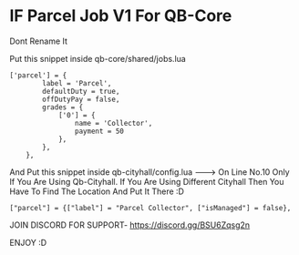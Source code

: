 # IF Parcel Job V1 For QB-Core

Dont Rename It

Put this snippet inside qb-core/shared/jobs.lua

```
['parcel'] = {
		label = 'Parcel',
		defaultDuty = true,
		offDutyPay = false,
		grades = {
            ['0'] = {
                name = 'Collector',
                payment = 50
            },
        },
	},
```
And
Put this snippet inside qb-cityhall/config.lua ---> On Line No.10 Only If You Are Using Qb-Cityhall. If You
Are Using Different Cityhall Then You Have To Find The Location And Put It There :D
```
["parcel"] = {["label"] = "Parcel Collector", ["isManaged"] = false},

```
JOIN DISCORD FOR SUPPORT- https://discord.gg/BSU6Zqsg2n

ENJOY :D
